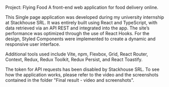 Project: Flying Food
A front-end web application for food delivery online.

This Single page application was developed during my university internship at Stackhouse SRL. It was entirely built using React and TypeScript, with data retrieved via an API REST and integrated into the app. The site’s performance was optimized through the use of React Hooks. For the design, Styled Components were implemented to create a dynamic and responsive user interface.

Additional tools used include Vite, npm, Flexbox, Grid, React Router, Context, Redux, Redux Toolkit, Redux Persist, and React Toastify.

The token for API requests has been disabled by Stackhouse SRL. 
To see how the application works, please refer to the video and the screenshots contained in the folder "Final result - video and screenshots".

